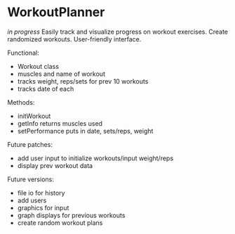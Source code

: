 # WorkoutPlanner
*in progress* Easily track and visualize progress on workout exercises. Create randomized workouts. User-friendly interface.

Functional:
  - Workout class
  - muscles and name of workout
  - tracks weight, reps/sets for prev 10 workouts
  - tracks date of each
 
Methods:
  - initWorkout
  - getInfo returns muscles used
  - setPerformance puts in date, sets/reps, weight

Future patches:
  - add user input to initialize workouts/input weight/reps
  - display prev workout data

Future versions:
  - file io for history
  - add users
  - graphics for input
  - graph displays for previous workouts
  - create random workout plans
